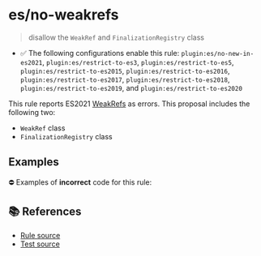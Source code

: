 # es/no-weakrefs
> disallow the `WeakRef` and `FinalizationRegistry` class

- ✅ The following configurations enable this rule: `plugin:es/no-new-in-es2021`, `plugin:es/restrict-to-es3`, `plugin:es/restrict-to-es5`, `plugin:es/restrict-to-es2015`, `plugin:es/restrict-to-es2016`, `plugin:es/restrict-to-es2017`, `plugin:es/restrict-to-es2018`, `plugin:es/restrict-to-es2019`, and `plugin:es/restrict-to-es2020`

This rule reports ES2021 [WeakRefs](https://github.com/tc39/proposal-weakrefs) as errors.
This proposal includes the following two:

- `WeakRef` class
- `FinalizationRegistry` class

## Examples

⛔ Examples of **incorrect** code for this rule:

<eslint-playground type="bad" code="/*eslint es/no-weakrefs: error */
let ref = new WeakRef()
let finalizationGroup = new FinalizationRegistry(() =&gt; {})
" />

## 📚 References

- [Rule source](https://github.com/mysticatea/eslint-plugin-es/blob/v4.1.0/lib/rules/no-weakrefs.js)
- [Test source](https://github.com/mysticatea/eslint-plugin-es/blob/v4.1.0/tests/lib/rules/no-weakrefs.js)

